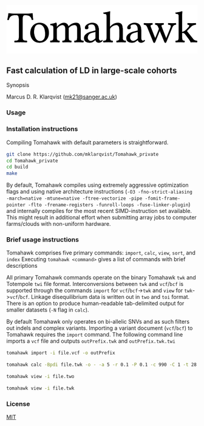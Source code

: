 ![screenshot](tomahawk.png)
## Fast calculation of LD in large-scale cohorts
Synopsis

Marcus D. R. Klarqvist (<mk21@sanger.ac.uk>)

### Usage
### Installation instructions
Compiling Tomahawk with default parameters is straightforward.
```bash
git clone https://github.com/mklarqvist/Tomahawk_private
cd Tomahawk_private
cd build
make
```
By default, Tomahawk compiles using extremely aggressive optimization flags and
using native architecture instructions
(`-O3 -fno-strict-aliasing -march=native -mtune=native -ftree-vectorize -pipe
  -fomit-frame-pointer -flto -frename-registers -funroll-loops -fuse-linker-plugin`)
and internally compiles for the most recent SIMD-instruction set available.
This might result in additional effort when submitting array jobs to
computer farms/clouds with non-uniform hardware.

### Brief usage instructions
Tomahawk comprises five primary commands: `import`, `calc`, `view`, `sort`, and `index`
Executing `tomahawk <command>` gives a list of commands with brief descriptions

All primary Tomahawk commands operate on the binary Tomahawk `twk` and Totempole `twi` file
format. Interconversions between `twk` and `vcf`/`bcf` is supported through the
commands `import` for `vcf`/`bcf`->`twk` and `view` for `twk`->`vcf`/`bcf`. Linkage
disequilibrium data is written out in `two` and `toi` format. There is an option
to produce human-readable tab-delimited output for smaller datasets (`-N` flag in `calc`).

By default Tomahawk only operates on bi-allelic SNVs and as such filters out
indels and complex variants.
Importing a variant document (`vcf`/`bcf`) to Tomahawk requires the `import` command.
The following command line imports a `vcf` file and outputs `outPrefix.twk` and
`outPrefix.twk.twi`
```bash
tomahawk import -i file.vcf -o outPrefix
```

```bash
tomahawk calc -Bpdi file.twk -o - -a 5 -r 0.1 -P 0.1 -c 990 -C 1 -t 28 > output.two
```

 ```bash
 tomahawk view -i file.two
 ```

 ```bash
 tomahawk view -i file.twk
 ```

 ### License
 [MIT](LICENSE)
